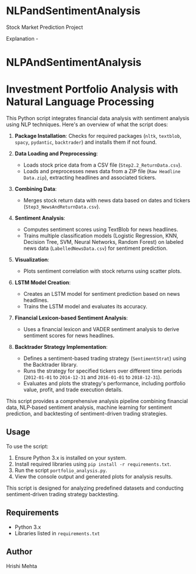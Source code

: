 # NLPandSentimentAnalysis
Stock Market Prediction Project

Explanation - 

# NLPAndSentimentAnalysis
# Investment Portfolio Analysis with Natural Language Processing

This Python script integrates financial data analysis with sentiment analysis using NLP techniques. Here's an overview of what the script does:

1. **Package Installation**: Checks for required packages (`nltk`, `textblob`, `spacy`, `pydantic`, `backtrader`) and installs them if not found.

2. **Data Loading and Preprocessing**:
   - Loads stock price data from a CSV file (`Step2.2_ReturnData.csv`).
   - Loads and preprocesses news data from a ZIP file (`Raw Headline Data.zip`), extracting headlines and associated tickers.

3. **Combining Data**:
   - Merges stock return data with news data based on dates and tickers (`Step3_NewsAndReturnData.csv`).

4. **Sentiment Analysis**:
   - Computes sentiment scores using TextBlob for news headlines.
   - Trains multiple classification models (Logistic Regression, KNN, Decision Tree, SVM, Neural Networks, Random Forest) on labeled news data (`LabelledNewsData.csv`) for sentiment prediction.

5. **Visualization**:
   - Plots sentiment correlation with stock returns using scatter plots.

6. **LSTM Model Creation**:
   - Creates an LSTM model for sentiment prediction based on news headlines.
   - Trains the LSTM model and evaluates its accuracy.

7. **Financial Lexicon-based Sentiment Analysis**:
   - Uses a financial lexicon and VADER sentiment analysis to derive sentiment scores for news headlines.

8. **Backtrader Strategy Implementation**:
   - Defines a sentiment-based trading strategy (`SentimentStrat`) using the Backtrader library.
   - Runs the strategy for specified tickers over different time periods (`2012-01-01` to `2014-12-31` and `2016-01-01` to `2018-12-31`).
   - Evaluates and plots the strategy's performance, including portfolio value, profit, and trade execution details.

This script provides a comprehensive analysis pipeline combining financial data, NLP-based sentiment analysis, machine learning for sentiment prediction, and backtesting of sentiment-driven trading strategies.

## Usage

To use the script:

1. Ensure Python 3.x is installed on your system.
2. Install required libraries using `pip install -r requirements.txt`.
3. Run the script `portfolio_analysis.py`.
4. View the console output and generated plots for analysis results.

This script is designed for analyzing predefined datasets and conducting sentiment-driven trading strategy backtesting.

## Requirements

- Python 3.x
- Libraries listed in `requirements.txt`

## Author

Hrishi Mehta
